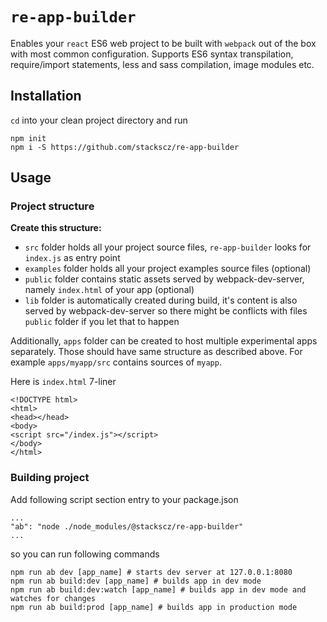 # `re-app-builder`

Enables your `react` ES6 web project to be built with `webpack` out of the box with most common configuration. Supports ES6 syntax transpilation, require/import statements, less and sass compilation, image modules etc. 

## Installation

`cd` into your clean project directory and run

    npm init
    npm i -S https://github.com/stackscz/re-app-builder

## Usage

### Project structure

**Create this structure:**

- `src` folder holds all your project source files, `re-app-builder` looks for `index.js` as entry point
- `examples` folder holds all your project examples source files (optional)
- `public` folder contains static assets served by webpack-dev-server, namely `index.html` of your app (optional)
- `lib` folder is automatically created during build, it's content is also served by webpack-dev-server so there might be conflicts with files `public` folder if you let that to happen 

Additionally, `apps` folder can be created to host multiple experimental apps separately. 
Those should have same structure as described above. 
For example `apps/myapp/src` contains sources of `myapp`.

Here is `index.html` 7-liner

    <!DOCTYPE html>
    <html>
    <head></head>
    <body>
    <script src="/index.js"></script>
    </body>
    </html>

### Building project

Add following script section entry to your package.json

    ...
    "ab": "node ./node_modules/@stackscz/re-app-builder"
    ...

so you can run following commands 

    npm run ab dev [app_name] # starts dev server at 127.0.0.1:8080
    npm run ab build:dev [app_name] # builds app in dev mode
    npm run ab build:dev:watch [app_name] # builds app in dev mode and watches for changes
    npm run ab build:prod [app_name] # builds app in production mode

